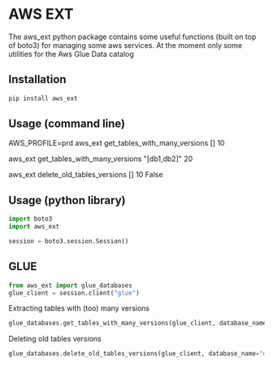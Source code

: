 # AWS EXT

The aws_ext python package contains some useful functions (built on top of boto3)
for managing some aws services. At the moment only some utilities for the Aws Glue Data catalog

## Installation

```bash
pip install aws_ext
```

## Usage (command line)

AWS_PROFILE=prd aws_ext get_tables_with_many_versions [] 10

aws_ext get_tables_with_many_versions "[db1,db2]" 20

aws_ext delete_old_tables_versions [] 10 False

## Usage (python library)

```python
import boto3
import aws_ext

session = boto3.session.Session()
```

## GLUE

```python
from aws_ext import glue_databases
glue_client = session.client("glue")
```
Extracting tables with (too) many versions
```python
glue_databases.get_tables_with_many_versions(glue_client, database_name="mydb", threshold=1)
```
Deleting old tables versions
```python
glue_databases.delete_old_tables_versions(glue_client, database_name="mydb", keep=1, dryrun=True)

```
